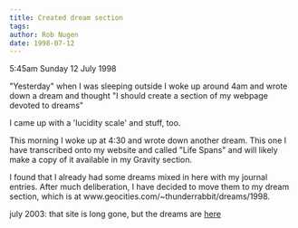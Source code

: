 ```yaml
---
title: Created dream section
tags: 
author: Rob Nugen
date: 1998-07-12
---
```


<title>Dreams</title>

<p class=date>5:45am Sunday 12 July 1998</p>

<p>"Yesterday" when I was sleeping outside I woke up around 4am and wrote down a dream and thought "I should create a section of my webpage devoted to dreams"

<p>I came up with a 'lucidity scale' and stuff, too.

<p>This morning I woke up at 4:30 and wrote down another dream. This one I have transcribed onto my website and called "Life Spans" and will likely make a copy of it available in my Gravity section.

<p>I found that I already had some dreams mixed in here with my
journal entries.  After much deliberation, I have decided to move them
to my dream section, which is at www.geocities.com/~thunderrabbit/dreams/1998.
</p>

<p class=note>july 2003: that site is long gone, but the dreams are <a
href="/writing/old/writing/dreams/">here</a></p>



